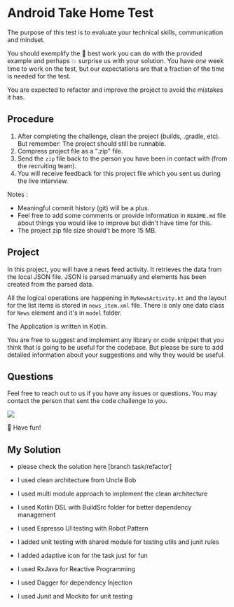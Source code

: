 # Android Take Home Test

The purpose of this test is to evaluate your technical skills, communication and mindset.

You should exemplify the :muscle: best work you can do with the provided example and perhaps :boom: surprise us with your solution. You have *one* week time to work on the test, but our expectations are that a fraction of the time is needed for the test.

You are expected to refactor and improve the project to avoid the mistakes it has.

## Procedure

1. After completing the challenge, clean the project (builds, .gradle, etc). But remember: The project should still be runnable.
2. Compress project file as a ".zip" file.
3. Send the `zip` file back to the person you have been in contact with (from the recruiting team).
4. You will receive feedback for this project file which you sent us during the live interview.

Notes :
   - Meaningful commit history (git) will be a plus.
   - Feel free to add some comments or provide information in `README.md` file about things you would like to improve but didn't have time for this.
   - The project zip file size should't be more 15 MB.

## Project

In this project, you will have a news feed activity. It retrieves the data from the local JSON file.
JSON is parsed manually and elements has been created from the parsed data. 

All the logical operations are happening in `MyNewsActivity.kt` and the layout for the list items is 
stored in `news_item.xml` file. There is only one data class for `News` element and it's in `model` folder.

The Application is written in Kotlin.

You are free to suggest and implement any library or code snippet that you think that is going to be useful 
for the codebase. But please be sure to add detailed information about your suggestions and why they would be useful. 

## Questions

Feel free to reach out to us if you have any issues or questions. You may contact the person that sent the 
code challenge to you.

![](https://media.giphy.com/media/uADx98ByhpOwcE7KhW/giphy.gif)

:rocket: Have fun!

## My Solution
- please check the solution here [branch task/refactor]

- I used clean architecture from Uncle Bob 
- I used multi module approach to implement the clean architecture
- I used Kotlin DSL with BuildSrc folder for better dependency management
- I used Espresso UI testing with Robot Pattern
- I added unit testing with shared module for testing utils and junit rules
- I added adaptive icon for the task just for fun 
- I used RxJava for Reactive Programming
- I used Dagger for dependency Injection
- I used Junit and Mockito for unit testing
